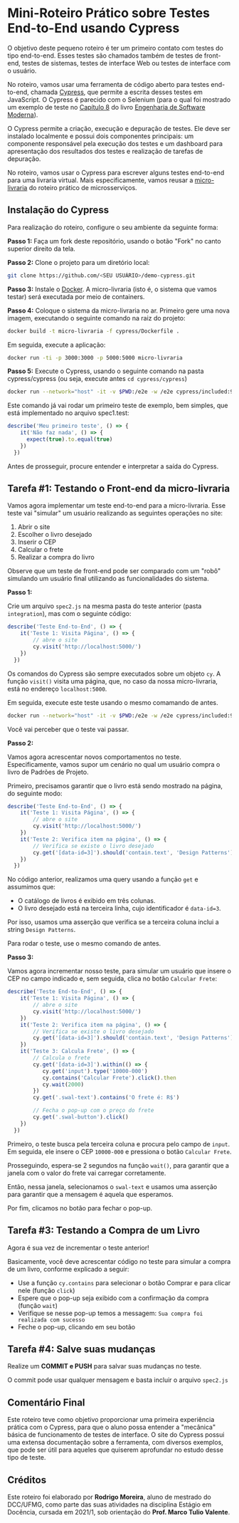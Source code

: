 # Mini-Roteiro Prático sobre Testes End-to-End usando Cypress

O objetivo deste pequeno roteiro é ter um primeiro contato com testes do tipo end-to-end. Esses testes são chamados também de testes de front-end, testes de sistemas,  testes de interface Web ou testes de interface com o usuário.

No roteiro, vamos usar uma ferramenta de código aberto para testes end-to-end, chamada [Cypress](https://www.cypress.io), que permite a escrita desses testes em JavaScript. O Cypress é parecido com o Selenium (para o qual foi mostrado um exemplo de teste no [Capítulo 8]([https://engsoftmoderna.info/cap8.html](https://engsoftmoderna.info/cap8.html#testes-de-sistema)) do livro [Engenharia de Software Moderna](https://engsoftmoderna.info)).

O Cypress permite a criação, execução e depuração de testes. Ele deve ser instalado localmente e possui dois componentes principais: um componente responsável pela execução dos testes e um dashboard para apresentação dos resultados dos testes e realização de tarefas de depuração.

No roteiro, vamos usar o Cypress para escrever alguns testes end-to-end para uma livraria virtual. Mais especificamente, vamos reusar a [micro-livraria](https://github.com/aserg-ufmg/micro-livraria) do roteiro prático de microsserviços.

## Instalação do Cypress

Para realização do roteiro, configure o seu ambiente da seguinte forma:

**Passo 1:** Faça um fork deste repositório, usando o botão "Fork" no canto superior direito da tela.

**Passo 2:** Clone o projeto para um diretório local:

```bash
git clone https://github.com/<SEU USUÁRIO>/demo-cypress.git
```
<!----

**Passo 2:** Instale o Cypress. A forma recomendada é via npm (necessário [node.js](https://nodejs.org/en/download/)). No diretório do projeto, execute:
    
```bash
npm install cypress --save-dev
```

Após a instalação, no diretório do projeto, será criada uma pasta `cypress`. 
--->

**Passo 3:** Instale o [Docker](https://docs.docker.com/get-docker/). A micro-livraria (isto é, o sistema que vamos testar) será executada por meio de containers.

**Passo 4:** Coloque o sistema da micro-livraria no ar. Primeiro gere uma nova imagem, executando o seguinte comando na raiz do projeto:

```bash
docker build -t micro-livraria -f cypress/Dockerfile .
```

Em seguida, execute a aplicação:

```bash
docker run -ti -p 3000:3000 -p 5000:5000 micro-livraria
```

**Passo 5:** Execute o Cypress, usando o seguinte comando na pasta cypress/cypress (ou seja, execute antes `cd cypress/cypress`)

<!----
```bash
npx cypress open
```
--->

```bash
docker run --network="host" -it -v $PWD:/e2e -w /e2e cypress/included:9.2.0
```

Este comando já vai rodar um primeiro teste de exemplo, bem simples, que está implementado no arquivo spec1.test:

```javascript
describe('Meu primeiro teste', () => {
    it('Não faz nada', () => {
      expect(true).to.equal(true)
    })
  })
```

Antes de prosseguir, procure entender e interpretar a saída do Cypress.

<!---
a seguinte tela. Na área marcada com `1` temos os testes já criados para o sistema e na marcação `2` temos o botão para criação de um novo arquivo de testes.
<p align="center">
    <img src="https://user-images.githubusercontent.com/54295278/127781317-2bd7951f-73ba-475d-8e57-91785ab08a6e.png" width="70%">
</p>
--->

<!--
## Tarefa #1: Primeiro Teste

Os arquivos de testes do Cypress são uma sequência de funções, em JavaScript, que testam o front-end da aplicação.

Como primeiro teste, iremos apenas observar o resultado de uma simples asserção. Primeiro, crie um novo arquivo de teste chamado `meu_teste.js` com o seguinte código:

```javascript
describe('Meu primeiro teste', () => {
    it('Não faz nada', () => {
      expect(true).to.equal(true)
    })
  })
```

Salve este arquivo na pasta *default* na qual ficam os testes do Cypress, normalmente chamados também de *specs*.

O teste acima é trivial, pois ele apenas checa se `true` é igual a `true`. Após salvar o arquivo, procure por ele na lista de testes (specs) do Cypress e clique duas vezes no seu nome para executá-lo. Os resultados serão apresentados na interface do Cypress. 
-->

<!--
<p align="center">
    <img src="https://user-images.githubusercontent.com/54295278/127781703-db6135b3-32e5-4c46-a07d-75f53c428f35.png" width="70%">
</p>

A área `3` mostra os resultados do teste executado, enquanto `4` apresenta os snapshots obtidos ao longo da execução de cada passo do teste. Para o nosso teste trivial, foi apenas constatado que `true` é igual a `true`.

De forma análoga, se alterarmos a linha `3` para `expect(true).to.equal(false)` e salvarmos o arquivo, é possível observar que o navegador já ira se adequar às mudanças no arquivo de teste e consequentemente o teste irá falhar.
--->

## Tarefa #1: Testando o Front-end da micro-livraria

Vamos agora implementar um teste end-to-end para a micro-livraria. Esse teste vai "simular" um usuário realizando as seguintes operações no site:

1. Abrir o site
2. Escolher o livro desejado
3. Inserir o CEP
4. Calcular o frete
5. Realizar a compra do livro

Observe que um teste de front-end pode ser comparado com um "robô" simulando um usuário final utilizando as funcionalidades do sistema.

**Passo 1:**

Crie um arquivo `spec2.js` na mesma pasta do teste anterior (pasta `integration`), mas com o seguinte código:

```javascript
describe('Teste End-to-End', () => {
    it('Teste 1: Visita Página', () => {
        // abre o site
        cy.visit('http://localhost:5000/')
    })
  })
```

Os comandos do Cypress são sempre executados sobre um objeto `cy`. A função `visit()` visita uma página, que, no caso da nossa micro-livraria, está no endereço `localhost:5000`. 

Em seguida, execute este teste usando o mesmo comamando de antes. 

```bash
docker run --network="host" -it -v $PWD:/e2e -w /e2e cypress/included:9.2.0
```

Você vai perceber que o teste vai passar.

**Passo 2:**

Vamos agora acrescentar novos comportamentos no teste. Especificamente, vamos supor um cenário no qual um usuário compra o livro de Padrões de Projeto. 

Primeiro, precisamos garantir que o livro está sendo mostrado na página, do seguinte modo: 

```javascript
describe('Teste End-to-End', () => {
    it('Teste 1: Visita Página', () => {
        // abre o site
        cy.visit('http://localhost:5000/')
    })
    it('Teste 2: Verifica item na página', () => {
        // Verifica se existe o livro desejado
        cy.get('[data-id=3]').should('contain.text', 'Design Patterns')
    })    
  })
```
        
No código anterior, realizamos uma query usando a função `get` e assumimos que:

* O catálogo de livros é exibido em três colunas. 
* O livro desejado está na terceira linha, cujo identificador é `data-id=3`. 

Por isso, usamos uma asserção que verifica se a terceira coluna inclui a string `Design Patterns`. 

Para rodar o teste, use o mesmo comando de antes.

<!----
Ao passar o mouse em cima de cada etapa do teste em `3` podemos observar que `4` muda, refletindo cada passo do teste. Em específico, o último passo (com a asserção) é mostrado em destaque, para indicar que ele foi corretamente identificada.

É possível utilizar o Selector Playground, que é uma ferramenta iterativa do Cypress que ajuda a determinar um seletor único para um elemento em específico. Por meio desse recurso, pode-se testar um seletor para identificar quais elementos são encontrados e também identificar quais elementos possuem uma determinada string de texto. Para usar o Selector Playground, clique no ícone de alvo (item `5` da figura abaixo) e clique com o botão esquerdo sobre o elemento desejado para obter um seletor único.

<p align="center">
    <img src="https://user-images.githubusercontent.com/54295278/127781712-29214b67-457f-4be3-b74a-16e3e94fa892.png" width="70%">
</p>
--->

**Passo 3:**

Vamos agora incrementar nosso teste, para simular um usuário que insere o CEP no campo indicado e, sem seguida, clica no botão `Calcular Frete`:

```javascript
describe('Teste End-to-End', () => {
    it('Teste 1: Visita Página', () => {
        // abre o site
        cy.visit('http://localhost:5000/')
    })
    it('Teste 2: Verifica item na página', () => {
        // Verifica se existe o livro desejado
        cy.get('[data-id=3]').should('contain.text', 'Design Patterns')
    })    
    it('Teste 3: Calcula Frete', () => {    
        // Calcula o frete
        cy.get('[data-id=3]').within(() => {
           cy.get('input').type('10000-000')
           cy.contains('Calcular Frete').click().then
           cy.wait(2000)
        })
        cy.get('.swal-text').contains('O frete é: R$')

        // Fecha o pop-up com o preço do frete
        cy.get('.swal-button').click()
    })
  })
```

Primeiro, o teste busca pela terceira coluna e procura pelo campo de `input`. Em seguida, ele insere o CEP `10000-000` e pressiona o botão `Calcular Frete`.  

Prosseguindo, espera-se 2 segundos na função `wait()`, para garantir que a janela com o valor do frete vai carregar corretamente.

Então, nessa janela, selecionamos o `swal-text` e usamos uma asserção para garantir que a mensagem é aquela que esperamos. 

Por fim, clicamos no botão para fechar o pop-up.

## Tarefa #3: Testando a Compra de um Livro

Agora é sua vez de incrementar o teste anterior! 

Basicamente, você deve acrescentar código no teste para simular a compra de um livro, conforme explicado a seguir:

* Use a função `cy.contains` para selecionar o botão Comprar e para clicar nele (função `click`)
* Espere que o pop-up seja exibido com a confirmação da compra (função `wait`)
* Verifique se nesse pop-up temos a messagem: `Sua compra foi realizada com sucesso`
* Feche o pop-up, clicando em seu botão

## Tarefa #4: Salve suas mudanças

Realize um **COMMIT e PUSH** para salvar suas mudanças no teste. 

O commit pode usar qualquer mensagem e basta incluir o arquivo `spec2.js` 

<!---
**IMPORTANTE** O Cypress instala centenas de arquivos na sua pasta, mas basta fazer o commit do arquivo indicado, ou seja, de um único arquivo.
--->

## Comentário Final

Este roteiro teve como objetivo proporcionar uma primeira experiência prática com o Cypress, para que o aluno possa entender a "mecânica" básica de funcionamento de testes de interface. O site do Cypress possui uma extensa documentação sobre a ferramenta, com diversos exemplos, que pode ser útil para aqueles que quiserem aprofundar no estudo desse tipo de teste.

## Créditos

Este roteiro foi elaborado por **Rodrigo Moreira**, aluno de mestrado do DCC/UFMG, como parte das suas atividades na disciplina Estágio em Docência, cursada em 2021/1, sob orientação do **Prof. Marco Tulio Valente**.
